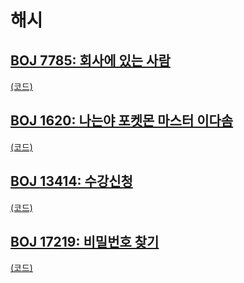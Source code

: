 # 해시

## [BOJ 7785: 회사에 있는 사람](https://www.acmicpc.net/problem/7785)
[(코드)](https://github.com/DJ-archive/Algorithm-DataStructure/blob/main/0minyoung0/algorithm/21_해시/Boj7785.java)

## [BOJ 1620: 나는야 포켓몬 마스터 이다솜](https://www.acmicpc.net/problem/1620)
[(코드)](https://github.com/DJ-archive/Algorithm-DataStructure/blob/main/0minyoung0/algorithm/21_해시/Boj1620.java)

## [BOJ 13414: 수강신청](https://www.acmicpc.net/problem/13414)
[(코드)](https://github.com/DJ-archive/Algorithm-DataStructure/blob/main/0minyoung0/algorithm/21_해시/Boj13414.java)

## [BOJ 17219: 비밀번호 찾기](https://www.acmicpc.net/problem/17219)
[(코드)](https://github.com/DJ-archive/Algorithm-DataStructure/blob/main/0minyoung0/algorithm/21_해시/Boj17219.java)